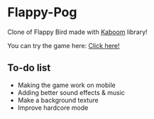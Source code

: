 # Flappy-Pog
 Clone of Flappy Bird made with [Kaboom](https://kaboomjs.com/) library!

You can try the game here: [Click here!](http://synaelle.erethia.ovh/games/flappypog)

## To-do list
- Making the game work on mobile
- Adding better sound effects & music
- Make a background texture
- Improve hardcore mode
